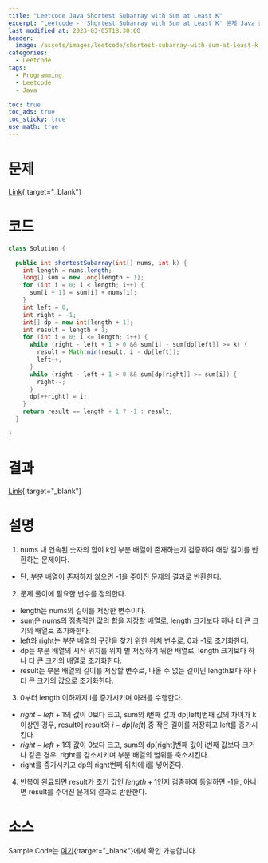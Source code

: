 ```yaml
---
title: "Leetcode Java Shortest Subarray with Sum at Least K"
excerpt: "Leetcode - 'Shortest Subarray with Sum at Least K' 문제 Java 풀이"
last_modified_at: 2023-03-05T18:30:00
header:
  image: /assets/images/leetcode/shortest-subarray-with-sum-at-least-k.png
categories:
  - Leetcode
tags:
  - Programming
  - Leetcode
  - Java

toc: true
toc_ads: true
toc_sticky: true
use_math: true
---
```

# 문제
[Link](https://leetcode.com/problems/shortest-subarray-with-sum-at-least-k){:target="_blank"}

# 코드
```java
class Solution {

  public int shortestSubarray(int[] nums, int k) {
    int length = nums.length;
    long[] sum = new long[length + 1];
    for (int i = 0; i < length; i++) {
      sum[i + 1] = sum[i] + nums[i];
    }
    int left = 0;
    int right = -1;
    int[] dp = new int[length + 1];
    int result = length + 1;
    for (int i = 0; i <= length; i++) {
      while (right - left + 1 > 0 && sum[i] - sum[dp[left]] >= k) {
        result = Math.min(result, i - dp[left]);
        left++;
      }
      while (right - left + 1 > 0 && sum[dp[right]] >= sum[i]) {
        right--;
      }
      dp[++right] = i;
    }
    return result == length + 1 ? -1 : result;
  }

}
```

# 결과
[Link](https://leetcode.com/problems/shortest-subarray-with-sum-at-least-k/submissions/909458477/){:target="_blank"}

# 설명
1. nums 내 연속된 숫자의 합이 k인 부분 배열이 존재하는지 검증하여 해당 길이를 반환하는 문제이다.
- 단, 부분 배열이 존재하지 않으면 -1을 주어진 문제의 결과로 반환한다.

2. 문제 풀이에 필요한 변수를 정의한다.
- length는 nums의 길이를 저장한 변수이다.
- sum은 nums의 점층적인 값의 합을 저장할 배열로, length 크기보다 하나 더 큰 크기의 배열로 초기화한다.
- left와 right는 부분 배열의 구간을 찾기 위한 위치 변수로, 0과 -1로 초기화한다.
- dp는 부분 배열의 시작 위치를 위치 별 저장하기 위한 배열로, length 크기보다 하나 더 큰 크기의 배열로 초기화한다.
- result는 부분 배열의 길이를 저장할 변수로, 나올 수 없는 길이인 length보다 하나 더 큰 크기의 값으로 초기화한다.

3. 0부터 length 이하까지 i를 증가시키며 아래를 수행한다.
- $right - left + 1$의 값이 0보다 크고, sum의 i번째 값과 dp[left]번째 값의 차이가 k 이상인 경우, result에 result와 $i - dp[left]$ 중 작은 길이를 저장하고 left를 증가시킨다.
- $right - left + 1$의 값이 0보다 크고, sum의 dp[right]번째 값이 i번째 값보다 크거나 같은 경우, right를 감소시키며 부분 배열의 범위를 축소시킨다.
- right를 증가시키고 dp의 right번째 위치에 i를 넣어준다.

4. 반복이 완료되면 result가 초기 값인 $length + 1$인지 검증하여 동일하면 -1을, 아니면 result를 주어진 문제의 결과로 반환한다.

# 소스
Sample Code는 [여기](https://github.com/GracefulSoul/leetcode/blob/master/src/main/java/gracefulsoul/problems/ShortestSubarrayWithSumAtLeastK.java){:target="_blank"}에서 확인 가능합니다.